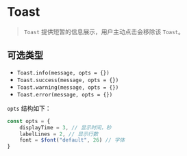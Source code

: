 # Toast

> `Toast` 提供短暂的信息展示，用户主动点击会移除该 `Toast`。

## 可选类型
- `Toast.info(message, opts = {})`
- `Toast.success(message, opts = {})`
- `Toast.warning(message, opts = {})`
- `Toast.error(message, opts = {})`

`opts` 结构如下：
```js
const opts = {
    displayTime = 3, // 显示时间，秒
    labelLines = 2, // 显示行数
    font = $font("default", 26) // 字体
}
```
